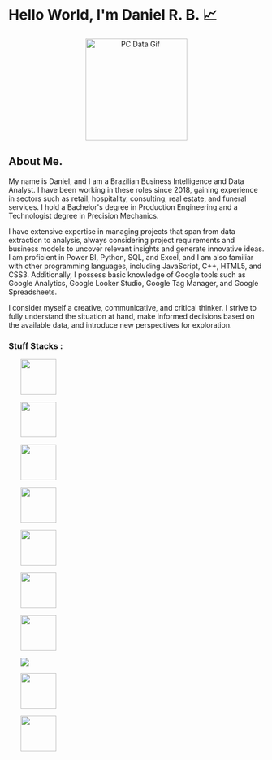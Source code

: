 
# Hello World, I'm Daniel R. B. 📈


<p align = center>
    <img src = "https://media.tenor.com/2unHkuoMLhcAAAAM/data-code.gif" alt = "PC Data Gif" width = 200>
</p>


## About Me. 

My name is Daniel, and I am a Brazilian Business Intelligence and Data Analyst. I have been working in these roles since 2018, gaining experience in sectors such as retail, hospitality, consulting, real estate, and funeral services. I hold a Bachelor's degree in Production Engineering and a Technologist degree in Precision Mechanics.

I have extensive expertise in managing projects that span from data extraction to analysis, always considering project requirements and business models to uncover relevant insights and generate innovative ideas. I am proficient in Power BI, Python, SQL, and Excel, and I am also familiar with other programming languages, including JavaScript, C++, HTML5, and CSS3. Additionally, I possess basic knowledge of Google tools such as Google Analytics, Google Looker Studio, Google Tag Manager, and Google Spreadsheets.

I consider myself a creative, communicative, and critical thinker. I strive to fully understand the situation at hand, make informed decisions based on the available data, and introduce new perspectives for exploration.

### Stuff Stacks :


<div class = "container">
    <ul class = "container-direction">
        <img width = 70 height = 70 src="https://cdn.jsdelivr.net/gh/devicons/devicon@latest/icons/python/python-original-wordmark.svg" />   
    </ul>      
    <ul class = "container-direction">
        <img width = 70 height = 70 src="https://cdn.jsdelivr.net/gh/devicons/devicon@latest/icons/pandas/pandas-original-wordmark.svg" />
    </ul> 
    <ul>
        <img width = 70 height = 70 src="https://cdn.jsdelivr.net/gh/devicons/devicon@latest/icons/numpy/numpy-original-wordmark.svg" />
    </ul>
    <ul class = "container-direction">
        <img width = 70 height = 70 src="https://cdn.jsdelivr.net/gh/devicons/devicon@latest/icons/matplotlib/matplotlib-original-wordmark.svg" />
    </ul>
    <ul class = "container-direction">
        <img width = 70 height = 70 src="https://cdn.jsdelivr.net/gh/devicons/devicon@latest/icons/scikitlearn/scikitlearn-original.svg" />
    </ul>
    <ul class = "container-direction">
        <img width = 70 height = 70 src="https://cdn.jsdelivr.net/gh/devicons/devicon@latest/icons/microsoftsqlserver/microsoftsqlserver-plain-wordmark.svg" />
    </ul>
    <ul class = "container-direction">
        <img width = 70 height = 70 src="https://cdn.jsdelivr.net/gh/devicons/devicon@latest/icons/mysql/mysql-original-wordmark.svg" />
    </ul>
    <ul class = "container-direction">
        <img src="https://cdn.jsdelivr.net/gh/devicons/devicon@latest/icons/jupyter/jupyter-original-wordmark.svg" />
    </ul>
    <ul class = "container-direction">
        <img width = 70 height = 70 src="https://cdn.jsdelivr.net/gh/devicons/devicon@latest/icons/vscode/vscode-original.svg" />
    </ul>
    <ul class = "container-direction">
        <img width = 70 height = 70 src="https://cdn.jsdelivr.net/gh/devicons/devicon@latest/icons/visualstudio/visualstudio-original.svg" />
    </ul>
    

</div>



